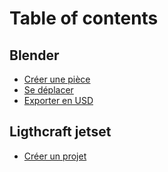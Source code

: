 # Table of contents

## Blender

* [Créer une pièce](README.md)
* [Se déplacer](blender/se-deplacer.md)
* [Exporter en USD](blender/exporter-en-usd.md)

## Ligthcraft jetset

* [Créer un projet](ligthcraft-jetset/creer-un-projet.md)
